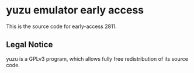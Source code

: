yuzu emulator early access
=============

This is the source code for early-access 2811.

## Legal Notice

yuzu is a GPLv3 program, which allows fully free redistribution of its source code.